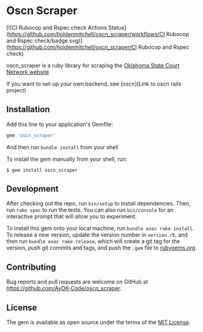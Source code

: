 # Oscn Scraper

[![CI Rubocop and Rspec check Actions Status](https://github.com/holdenmitchell/oscn_scraper/workflows/CI Rubocop and Rspec check/badge.svg)](https://github.com/holdenmitchell/oscn_scraper/CI Rubocop and Rspec check)

oscn_scraper is a ruby library for scraping the [Oklahoma State Court Network website](https://www.oscn.net/v4/)

If you want to set-up your own backend, see [oscn](Link to oscn rails project)

## Installation

Add this line to your application's Gemfile:

```ruby
gem 'oscn_scraper'
```

And then run `bundle install` from your shell

To install the gem manually from your shell, run:

    $ gem install oscn_scraper

## Development

After checking out the repo, run `bin/setup` to install dependencies. Then, run `rake spec` to run the tests. You can also run `bin/console` for an interactive prompt that will allow you to experiment.

To install this gem onto your local machine, run `bundle exec rake install`. To release a new version, update the version number in `version.rb`, and then run `bundle exec rake release`, which will create a git tag for the version, push git commits and tags, and push the `.gem` file to [rubygems.org](https://rubygems.org).

## Contributing

Bug reports and pull requests are welcome on GitHub at https://github.com/AyOK-Code/oscn_scraper.

## License

The gem is available as open source under the terms of the [MIT License](https://opensource.org/licenses/MIT).
